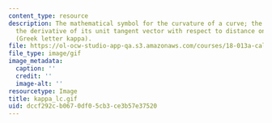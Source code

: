 ```yaml
---
content_type: resource
description: The mathematical symbol for the curvature of a curve; the magnitude of
  the derivative of its unit tangent vector with respect to distance on the curve
  (Greek letter kappa).
file: https://ol-ocw-studio-app-qa.s3.amazonaws.com/courses/18-013a-calculus-with-applications-spring-2005/dccf292cb0670df05cb3ce3b57e37520_kappa_lc.gif
file_type: image/gif
image_metadata:
  caption: ''
  credit: ''
  image-alt: ''
resourcetype: Image
title: kappa_lc.gif
uid: dccf292c-b067-0df0-5cb3-ce3b57e37520
---
```

